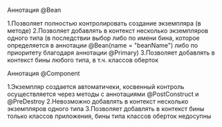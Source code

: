Аннотация @Bean

1.Позволяет полностью контролировать создание экземпляра (в методе)
2.Позволяет добавлять в контекст несколько экземпляров одного типа (в последствии выбор либо по имени бина, которое определяется в аннотации @Bean(name = "beanName") либо по приоритету благодаря аннотации @Primary)
3.Позволяет добавлять в контекст бины любого типа, в т.ч. классов оберток

Аннотация @Component

1.Экземпляр создается автоматичеки, косвенный контроль осуществляется через методы с аннотациями @PostConstruct и @PreDestroy
2.Невозможно добавлять в контекст несколько экземпляров одного типа
3.Позволяет добавлять в контекст бины только классов приложения, бины типа классов оберток недосупны